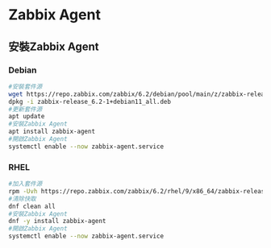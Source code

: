 # Zabbix Agent #

## 安裝Zabbix Agent ##

### Debian ###

```bash
#安裝套件源
wget https://repo.zabbix.com/zabbix/6.2/debian/pool/main/z/zabbix-release/zabbix-release_6.2-1%2Bdebian11_all.deb
dpkg -i zabbix-release_6.2-1+debian11_all.deb
#更新套件源
apt update 
#安裝Zabbix Agent
apt install zabbix-agent
#開啟Zabbix Agent
systemctl enable --now zabbix-agent.service
```

### RHEL ###

```bash
#加入套件源
rpm -Uvh https://repo.zabbix.com/zabbix/6.2/rhel/9/x86_64/zabbix-release-6.2-2.el9.noarch.rpm
#清除快取
dnf clean all 
#安裝Zabbix Agent
dnf -y install zabbix-agent
#開啟Zabbix Agent
systemctl enable --now zabbix-agent.service
```
